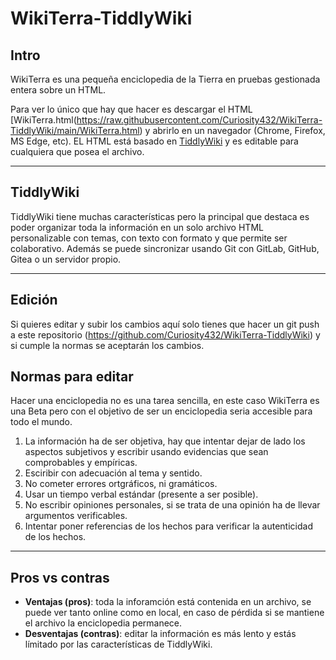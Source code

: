 # WikiTerra-TiddlyWiki

## Intro

WikiTerra es una pequeña enciclopedia de la Tierra en pruebas gestionada entera sobre un HTML.

Para ver lo único que hay que hacer es descargar el HTML [WikiTerra.html(https://raw.githubusercontent.com/Curiosity432/WikiTerra-TiddlyWiki/main/WikiTerra.html) y abrirlo en un navegador (Chrome, Firefox, MS Edge, etc). EL HTML está basado en [TiddlyWiki](https://tiddlywiki.com/) y es editable para cualquiera que posea el archivo.

---

## TiddlyWiki

TiddlyWiki tiene muchas características pero la principal que destaca es poder organizar toda la información en un solo archivo HTML personalizable con temas, con texto con formato y que permite ser colaborativo. Además se puede sincronizar usando Git con GitLab, GitHub, Gitea o un servidor propio.

---

## Edición

Si quieres editar y subir los cambios aquí solo tienes que hacer un git push a este repositorio (https://github.com/Curiosity432/WikiTerra-TiddlyWiki) y si cumple la normas se aceptarán los cambios. 

## Normas para editar

Hacer una enciclopedia no es una tarea sencilla, en este caso WikiTerra es una Beta pero con el objetivo de ser un enciclopedia seria accesible para todo el mundo. 
1. La información ha de ser objetiva, hay que intentar dejar de lado los aspectos subjetivos y escribir usando evidencias que sean comprobables y empíricas.
2. Esciribir con adecuación al tema y sentido.
3. No cometer errores ortgráficos, ni gramáticos.
4. Usar un tiempo verbal estándar (presente a ser posible).
5. No escribir opiniones personales, si se trata de una opinión ha de llevar argumentos verificables.
6. Intentar poner referencias de los hechos para verificar la autenticidad de los hechos.

---

## Pros vs contras

- **Ventajas (pros)**: toda la inforamción está contenida en un archivo, se puede ver tanto online como en local, en caso de pérdida si se mantiene el archivo la enciclopedia permanece.
- **Desventajas (contras)**: editar la información es más lento y estás límitado por las características de TiddlyWiki.
